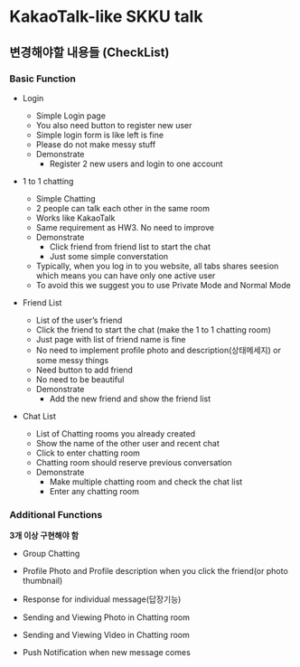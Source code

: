 # KakaoTalk-like SKKU talk

## 변경해야할 내용들 (CheckList)

### Basic Function

-   Login

    -   Simple Login page
    -   You also need button to register new user
    -   Simple login form is like left is fine
    -   Please do not make messy stuff
    -   Demonstrate
        -   Register 2 new users and login to one account

-   1 to 1 chatting

    -   Simple Chatting
    -   2 people can talk each other in the same room
    -   Works like KakaoTalk
    -   Same requirement as HW3. No need to improve
    -   Demonstrate
        -   Click friend from friend list to start the chat
        -   Just some simple converstation
    -   Typically, when you log in to you website, all tabs shares seesion which means you can have only one active user
    -   To avoid this we suggest you to use Private Mode and Normal Mode

-   Friend List

    -   List of the user’s friend
    -   Click the friend to start the chat (make the 1 to 1 chatting room)
    -   Just page with list of friend name is fine
    -   No need to implement profile photo and description(상태메세지) or some messy things
    -   Need button to add friend
    -   No need to be beautiful
    -   Demonstrate
        -   Add the new friend and show the friend list

-   Chat List

    -   List of Chatting rooms you already created
    -   Show the name of the other user and recent chat
    -   Click to enter chatting room
    -   Chatting room should reserve previous conversation
    -   Demonstrate
        -   Make multiple chatting room and check the chat list
        -   Enter any chatting room

### Additional Functions

**3개 이상 구현해야 함**

-   Group Chatting

-   Profile Photo and Profile description when you click the friend(or photo thumbnail)

-   Response for individual message(답장기능)

-   Sending and Viewing Photo in Chatting room

-   Sending and Viewing Video in Chatting room

-   Push Notification when new message comes
